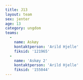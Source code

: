 ```yaml
---
title: J13
layout: team
sex: jenter
age: 13
category: ungdom
teams:
  -
    name: Askøy
    kontaktperson: 'Arild Hjelle'
    fiksid: '121965'
  -
    name: 'Askøy 2'
    kontaktperson: 'Arild Hjelle'
    fiksid: '155044'
---
```

